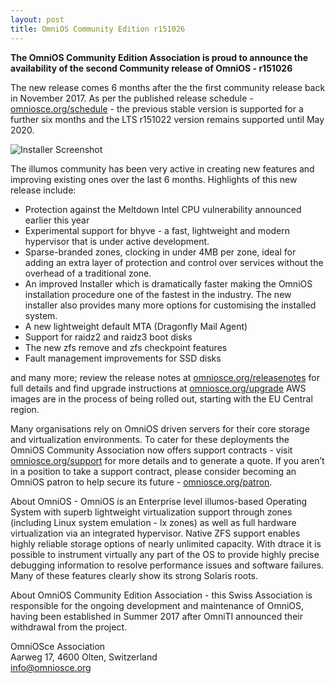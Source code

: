 ```yaml
---
layout: post
title: OmniOS Community Edition r151026
---
```

**The OmniOS Community Edition Association is proud to announce the availability of the second Community release of OmniOS - r151026**

The new release comes 6 months after the the first community release back in November 2017. As per the published release schedule - [omniosce.org/schedule](https://omniosce.org/schedule) - the previous stable version is supported for a further six months and the LTS r151022 version remains supported until May 2020.

![Installer Screenshot](https://omniosce.org/assets/images/install/r26/loader.png?raw=true)

The illumos community has been very active in creating new features and improving existing ones over the last 6 months. Highlights of this new release include:

* Protection against the Meltdown Intel CPU vulnerability announced earlier this year
* Experimental support for bhyve - a fast, lightweight and modern hypervisor that is under active development.
* Sparse-branded zones, clocking in under 4MB per zone, ideal for adding an extra layer of protection and control over services without the overhead of a traditional zone.
* An improved Installer which is dramatically faster making the OmniOS installation procedure one of the fastest in the industry. The new installer also provides many more options for customising the installed system.
* A new lightweight default MTA (Dragonfly Mail Agent)
* Support for raidz2 and raidz3 boot disks
* The new zfs remove and zfs checkpoint features
* Fault management improvements for SSD disks

and many more; review the release notes at [omniosce.org/releasenotes](https://omniosce.org/releasenotes) for full details and find upgrade instructions at [omniosce.org/upgrade](https://omniosce.org/upgrade)
AWS images are in the process of being rolled out, starting with the EU Central region.

Many organisations rely on OmniOS driven servers for their core storage and virtualization environments. To cater for these deployments the OmniOS Community Association now offers support contracts - visit [omniosce.org/support](https://omniosce.org/support) for more details and to generate a quote. If you aren’t in a position to take a support contract, please consider becoming an OmniOS patron to help secure its future - [omniosce.org/patron](https://omniosce.org/patron).

About OmniOS - OmniOS is an Enterprise level illumos-based Operating System with superb lightweight virtualization support through zones (including Linux system emulation - lx zones) as well as full hardware virtualization via an integrated hypervisor. Native ZFS support enables highly reliable storage options of nearly unlimited capacity. With dtrace it is possible to instrument virtually any part of the OS to provide highly precise debugging information to resolve performance issues and software failures.  Many of these features clearly show its strong Solaris roots.

About OmniOS Community Edition Association - this Swiss Association is responsible for the ongoing development and maintenance of OmniOS, having been established in Summer 2017 after OmniTI announced their withdrawal from the project.

OmniOSce Association  
Aarweg 17, 4600 Olten, Switzerland  
<info@omniosce.org>



